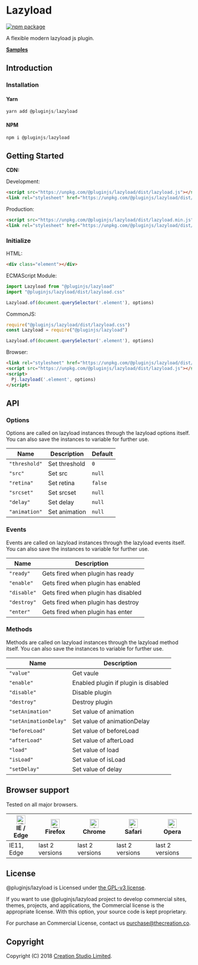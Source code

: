# Lazyload

[![npm package](https://img.shields.io/npm/v/@pluginjs/lazyload.svg)](https://www.npmjs.com/package/@pluginjs/lazyload)

A flexible modern lazyload js plugin.

**[Samples](https://codesandbox.io/s/github/pluginjs/pluginjs/tree/master/modules/lazyload/samples)**

## Introduction

### Installation

#### Yarn

```javascript
yarn add @pluginjs/lazyload
```

#### NPM

```javascript
npm i @pluginjs/lazyload
```

## Getting Started

**CDN:**

Development:

```html
<script src="https://unpkg.com/@pluginjs/lazyload/dist/lazyload.js"></script>
<link rel="stylesheet" href="https://unpkg.com/@pluginjs/lazyload/dist/lazyload.css">
```

Production:

```html
<script src="https://unpkg.com/@pluginjs/lazyload/dist/lazyload.min.js"></script>
<link rel="stylesheet" href="https://unpkg.com/@pluginjs/lazyload/dist/lazyload.min.css">
```

### Initialize

HTML:

```html
<div class="element"></div>
```

ECMAScript Module:

```javascript
import Lazyload from "@pluginjs/lazyload"
import "@pluginjs/lazyload/dist/lazyload.css"

Lazyload.of(document.querySelector('.element'), options)
```

CommonJS:

```javascript
require("@pluginjs/lazyload/dist/lazyload.css")
const Lazyload = require("@pluginjs/lazyload")

Lazyload.of(document.querySelector('.element'), options)
```

Browser:

```html
<link rel="stylesheet" href="https://unpkg.com/@pluginjs/lazyload/dist/lazyload.css">
<script src="https://unpkg.com/@pluginjs/lazyload/dist/lazyload.js"></script>
<script>
  Pj.lazyload('.element', options)
</script>
```

## API

### Options

Options are called on lazyload instances through the lazyload options itself.
You can also save the instances to variable for further use.

Name | Description | Default
--|--|--
`"threshold"` | Set threshold | `0`
`"src"` | Set src | `null`
`"retina"` | Set retina | `false`
`"srcset"` | Set srcset | `null`
`"delay"` | Set delay | `null`
`"animation"` | Set animation | `null`

### Events

Events are called on lazyload instances through the lazyload events itself.
You can also save the instances to variable for further use.

Name | Description
--|--
`"ready"` | Gets fired when plugin has ready
`"enable"` | Gets fired when plugin has enabled
`"disable"` | Gets fired when plugin has disabled
`"destroy"` | Gets fired when plugin has destroy
`"enter"` | Gets fired when plugin has enter

### Methods

Methods are called on lazyload instances through the lazyload method itself.
You can also save the instances to variable for further use.

Name | Description
--|--
`"value"` | Get vaule
`"enable"` | Enabled plugin if plugin is disabled
`"disable"` | Disable plugin
`"destroy"` | Destroy plugin
`"setAnimation"` | Set value of animation
`"setAnimationDelay"` | Set value of animationDelay
`"beforeLoad"` | Set value of beforeLoad
`"afterLoad"` | Set value of afterLoad
`"load"` | Set value of load
`"isLoad"` | Set value of isLoad
`"setDelay"` | Set value of delay

## Browser support

Tested on all major browsers.

| [<img src="https://raw.githubusercontent.com/alrra/browser-logos/master/src/edge/edge_48x48.png" alt="IE / Edge" width="24px" height="24px" />](http://godban.github.io/browsers-support-badges/)</br>IE / Edge | [<img src="https://raw.githubusercontent.com/alrra/browser-logos/master/src/firefox/firefox_48x48.png" alt="Firefox" width="24px" height="24px" />](http://godban.github.io/browsers-support-badges/)</br>Firefox | [<img src="https://raw.githubusercontent.com/alrra/browser-logos/master/src/chrome/chrome_48x48.png" alt="Chrome" width="24px" height="24px" />](http://godban.github.io/browsers-support-badges/)</br>Chrome | [<img src="https://raw.githubusercontent.com/alrra/browser-logos/master/src/safari/safari_48x48.png" alt="Safari" width="24px" height="24px" />](http://godban.github.io/browsers-support-badges/)</br>Safari | [<img src="https://raw.githubusercontent.com/alrra/browser-logos/master/src/opera/opera_48x48.png" alt="Opera" width="24px" height="24px" />](http://godban.github.io/browsers-support-badges/)</br>Opera |
| --------- | --------- | --------- | --------- | --------- |
| IE11, Edge| last 2 versions| last 2 versions| last 2 versions| last 2 versions|

## License

@pluginjs/lazyload is Licensed under [the GPL-v3 license](LICENSE).

If you want to use @pluginjs/lazyload project to develop commercial sites, themes, projects, and applications, the Commercial license is the appropriate license. With this option, your source code is kept proprietary.

For purchase an Commercial License, contact us purchase@thecreation.co.

## Copyright

Copyright (C) 2018 [Creation Studio Limited](creationstudio.com).